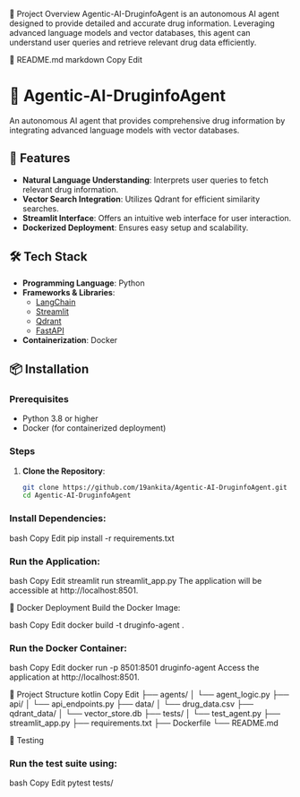 🧠 Project Overview
Agentic-AI-DruginfoAgent is an autonomous AI agent designed to provide detailed and accurate drug information. Leveraging advanced language models and vector databases, this agent can understand user queries and retrieve relevant drug data efficiently.

📄 README.md
markdown
Copy
Edit
# 💊 Agentic-AI-DruginfoAgent

An autonomous AI agent that provides comprehensive drug information by integrating advanced language models with vector databases.

## 🚀 Features

- **Natural Language Understanding**: Interprets user queries to fetch relevant drug information.
- **Vector Search Integration**: Utilizes Qdrant for efficient similarity searches.
- **Streamlit Interface**: Offers an intuitive web interface for user interaction.
- **Dockerized Deployment**: Ensures easy setup and scalability.

## 🛠️ Tech Stack

- **Programming Language**: Python
- **Frameworks & Libraries**:
  - [LangChain](https://github.com/hwchase17/langchain)
  - [Streamlit](https://streamlit.io/)
  - [Qdrant](https://qdrant.tech/)
  - [FastAPI](https://fastapi.tiangolo.com/)
- **Containerization**: Docker

## 📦 Installation

### Prerequisites

- Python 3.8 or higher
- Docker (for containerized deployment)

### Steps

1. **Clone the Repository**:
   ```bash
   git clone https://github.com/19ankita/Agentic-AI-DruginfoAgent.git
   cd Agentic-AI-DruginfoAgent

### Install Dependencies:

bash
Copy
Edit
pip install -r requirements.txt

### Run the Application:

bash
Copy
Edit
streamlit run streamlit_app.py
The application will be accessible at http://localhost:8501.

🐳 Docker Deployment
Build the Docker Image:

bash
Copy
Edit
docker build -t druginfo-agent .

### Run the Docker Container:

bash
Copy
Edit
docker run -p 8501:8501 druginfo-agent
Access the application at http://localhost:8501.

📁 Project Structure
kotlin
Copy
Edit
├── agents/
│   └── agent_logic.py
├── api/
│   └── api_endpoints.py
├── data/
│   └── drug_data.csv
├── qdrant_data/
│   └── vector_store.db
├── tests/
│   └── test_agent.py
├── streamlit_app.py
├── requirements.txt
├── Dockerfile
└── README.md

🧪 Testing

### Run the test suite using:

bash
Copy
Edit
pytest tests/
